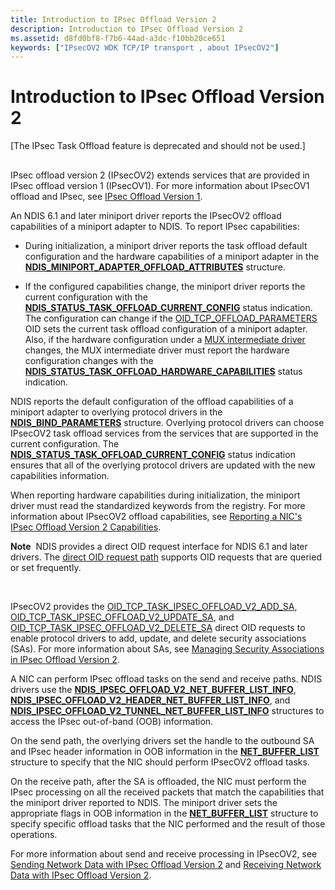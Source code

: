 ```yaml
---
title: Introduction to IPsec Offload Version 2
description: Introduction to IPsec Offload Version 2
ms.assetid: d8fd0bf8-f7b6-44ad-a3dc-f10bb20ce651
keywords: ["IPsecOV2 WDK TCP/IP transport , about IPsecOV2"]
---
```


# Introduction to IPsec Offload Version 2

\[The IPsec Task Offload feature is deprecated and should not be used.\]

## <a href="" id="ddk-introduction-to-ipsec-offload-version-2-ng"></a>


IPsec offload version 2 (IPsecOV2) extends services that are provided in IPsec offload version 1 (IPsecOV1). For more information about IPsecOV1 offload and IPsec, see [IPsec Offload Version 1](ipsec-offload-version-1.md).

An NDIS 6.1 and later miniport driver reports the IPsecOV2 offload capabilities of a miniport adapter to NDIS. To report IPsec capabilities:

-   During initialization, a miniport driver reports the task offload default configuration and the hardware capabilities of a miniport adapter in the [**NDIS\_MINIPORT\_ADAPTER\_OFFLOAD\_ATTRIBUTES**](https://msdn.microsoft.com/library/windows/hardware/ff565930) structure.

-   If the configured capabilities change, the miniport driver reports the current configuration with the [**NDIS\_STATUS\_TASK\_OFFLOAD\_CURRENT\_CONFIG**](https://msdn.microsoft.com/library/windows/hardware/ff567424) status indication. The configuration can change if the [OID\_TCP\_OFFLOAD\_PARAMETERS](https://msdn.microsoft.com/library/windows/hardware/ff569807) OID sets the current task offload configuration of a miniport adapter. Also, if the hardware configuration under a [MUX intermediate driver](ndis-mux-intermediate-drivers.md) changes, the MUX intermediate driver must report the hardware configuration changes with the [**NDIS\_STATUS\_TASK\_OFFLOAD\_HARDWARE\_CAPABILITIES**](https://msdn.microsoft.com/library/windows/hardware/ff567425) status indication.

NDIS reports the default configuration of the offload capabilities of a miniport adapter to overlying protocol drivers in the [**NDIS\_BIND\_PARAMETERS**](https://msdn.microsoft.com/library/windows/hardware/ff564832) structure. Overlying protocol drivers can choose IPsecOV2 task offload services from the services that are supported in the current configuration. The [**NDIS\_STATUS\_TASK\_OFFLOAD\_CURRENT\_CONFIG**](https://msdn.microsoft.com/library/windows/hardware/ff567424) status indication ensures that all of the overlying protocol drivers are updated with the new capabilities information.

When reporting hardware capabilities during initialization, the miniport driver must read the standardized keywords from the registry. For more information about IPsecOV2 offload capabilities, see [Reporting a NIC's IPsec Offload Version 2 Capabilities](reporting-a-nic-s-ipsec-offload-version-2-capabilities.md).

**Note**  NDIS provides a direct OID request interface for NDIS 6.1 and later drivers. The [direct OID request path](https://msdn.microsoft.com/library/windows/hardware/ff564736) supports OID requests that are queried or set frequently.

 

IPsecOV2 provides the [OID\_TCP\_TASK\_IPSEC\_OFFLOAD\_V2\_ADD\_SA](https://msdn.microsoft.com/library/windows/hardware/ff569812), [OID\_TCP\_TASK\_IPSEC\_OFFLOAD\_V2\_UPDATE\_SA](https://msdn.microsoft.com/library/windows/hardware/ff569814), and [OID\_TCP\_TASK\_IPSEC\_OFFLOAD\_V2\_DELETE\_SA](https://msdn.microsoft.com/library/windows/hardware/ff569813) direct OID requests to enable protocol drivers to add, update, and delete security associations (SAs). For more information about SAs, see [Managing Security Associations in IPsec Offload Version 2](managing-security-associations-in-ipsec-offload-version-2.md).

A NIC can perform IPsec offload tasks on the send and receive paths. NDIS drivers use the [**NDIS\_IPSEC\_OFFLOAD\_V2\_NET\_BUFFER\_LIST\_INFO**](https://msdn.microsoft.com/library/windows/hardware/ff565818), [**NDIS\_IPSEC\_OFFLOAD\_V2\_HEADER\_NET\_BUFFER\_LIST\_INFO**](https://msdn.microsoft.com/library/windows/hardware/ff565812), and [**NDIS\_IPSEC\_OFFLOAD\_V2\_TUNNEL\_NET\_BUFFER\_LIST\_INFO**](https://msdn.microsoft.com/library/windows/hardware/ff565843) structures to access the IPsec out-of-band (OOB) information.

On the send path, the overlying drivers set the handle to the outbound SA and IPsec header information in OOB information in the [**NET\_BUFFER\_LIST**](https://msdn.microsoft.com/library/windows/hardware/ff568388) structure to specify that the NIC should perform IPsecOV2 offload tasks.

On the receive path, after the SA is offloaded, the NIC must perform the IPsec processing on all the received packets that match the capabilities that the miniport driver reported to NDIS. The miniport driver sets the appropriate flags in OOB information in the [**NET\_BUFFER\_LIST**](https://msdn.microsoft.com/library/windows/hardware/ff568388) structure to specify specific offload tasks that the NIC performed and the result of those operations.

For more information about send and receive processing in IPsecOV2, see [Sending Network Data with IPsec Offload Version 2](sending-network-data-with-ipsec-offload-version-2.md) and [Receiving Network Data with IPsec Offload Version 2](receiving-network-data-with-ipsec-offload-version-2.md).

 

 





